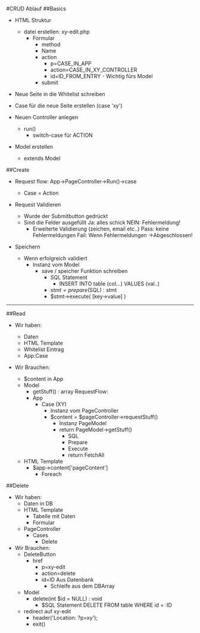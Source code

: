 #CRUD Ablauf
##Basics
- HTML Struktur
    - datei erstellen: xy-edit.php
        - Formular
            - method
            - Name
            - action
                - p=CASE_IN_APP
                - action=CASE_IN_XY_CONTROLLER
                - id=ID_FROM_ENTRY - Wichtig fürs Model
            - submit
            
- Neue Seite in die Whitelist schreiben
- Case für die neue Seite erstellen (case 'xy')
- Neuen Controller anlegen
    - run()
        - switch-case für ACTION
- Model erstellen
    - extends Model
    
##Create
- Request flow: App->PageController->Run()->case
    - Case = Action
- Request Validieren
    - Wurde der Submitbutton gedrückt
    - Sind die Felder ausgefüllt
        Ja: alles schick
        NEIN: Fehlermeldung!
        - Erweiterte Validierung (zeichen, email etc..)
    Pass: keine Fehlermeldungen
    Fail: Wenn Fehlermeldungen
    ->Abgeschlossen!
    
- Speichern
    - Wenn erfolgreich validiert
        - Instanz vom Model
            - save / speicher Funktion schreiben
                - SQL Statement
                    - INSERT INTO table (col...) VALUES (val..)
                - $stmt = prepare($SQL) : stmt
                - $stmt->execute(
                    [key->value]
                )
                
--------------------------

##Read

- Wir haben:
    - Daten
    - HTML Template
    - Whitelist Eintrag
    - App:Case
    
- Wir Brauchen:
    - $content in App
    - Model
        - getStuff() : array
    RequestFlow:
        - App
            - Case (XY)
                - Instanz vom PageController
                - $content = $pageController->requestStuff()
                    - Instanz PageModel
                    - return PageModel->getStuff()
                        - SQL
                        - Prepare
                        - Execute
                        - return FetchAll
    - HTML Template
        - $app->content['pageContent']
            - Foreach

##Delete
- Wir haben:
    - Daten in DB
    - HTML Template
        - Tabelle mit Daten
        - Formular
    - PageController
        - Cases
            - Delete
- Wir Brauchen:
    - DeleteButton
        - href
            - p=xy-edit
            - action=delete
            - id=ID Aus Datenbank
                - Schleife aus dem DBArray
    - Model
        - delete(int $id = NULL) : void
            - $SQL Statement
                DELETE FROM table WHERE id = :ID
    - redirect auf xy-edit
        - header('Location: ?p=xy');
        - exit()
                
                
        
